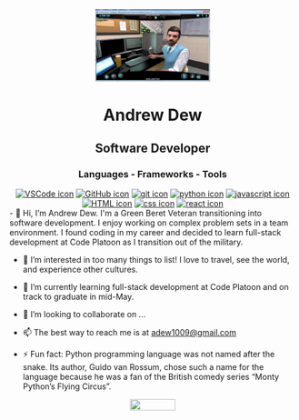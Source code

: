 <div align="center">
    <img><img src="https://github.com/Adew1009/Adew1009/blob/main/cyber-awareness-challenge.jpg" height=20% width=40%
    <d / iv>
        
  # Andrew Dew
  ## Software Developer
  ### Languages - Frameworks - Tools
  </div>
  <div align="center">
      <a title="VS Code" href="https://code.visualstudio.com" target="blank"><img height="55" width="55"
              src="https://skillicons.dev/icons?i=vscode" alt="VSCode icon" /></a>
      <a title="GitHub" href="https://github.com" target="blank"><img height="55" width="55"
              src="https://skillicons.dev/icons?i=github" alt="GitHub icon" /></a>
      <a title="Git" href="https://git-scm.com" target="blank"><img height="55" width="55"
              src="https://skillicons.dev/icons?i=git" alt="git icon" /></a>
      <a title="Python" href="https://docs.python.org/3/" target="blank"><img height="55" width="55"
              src="https://skillicons.dev/icons?i=python" alt="python icon" /></a>
      <a title="JavaScript" href="https://developer.mozilla.org/en-US/docs/Web/JavaScript" target="blank"><img height="55"
              width="55" src="https://skillicons.dev/icons?i=javascript" alt="javascript icon" /></a>
      <a title="HTML" href="https://developer.mozilla.org/en-US/docs/Web/HTML" target="blank"><img height="55" width="55"
              src="https://skillicons.dev/icons?i=html" alt="HTML icon" /></a>
      <a title="CSS" href="https://developer.mozilla.org/en-US/docs/Web/CSS" target="blank"><img height="55" width="55"
              src="https://skillicons.dev/icons?i=css" alt="css icon" /></a>
      <a title="React" href="https://react.dev" target="blank"><img height="55" width="55"
              src="https://skillicons.dev/icons?i=react" alt="react icon" /></a>
  </div>
- 👋 Hi, I’m Andrew Dew.  I'm a Green Beret Veteran transitioning into software development. I enjoy working on complex problem sets in a team environment.  I found coding in my career and decided to learn full-stack development at Code Platoon as I transition out of the military. 

- 👀 I’m interested in too many things to list! I love to travel, see the world, and experience other cultures.
  
- 🌱 I’m currently learning full-stack development at Code Platoon and on track to graduate in mid-May.
  
- 💞️ I’m looking to collaborate on ...
  
- 📫 The best way to reach me is at adew1009@gmail.com

- ⚡ Fun fact: Python programming language was not named after the snake. Its author, Guido van Rossum, chose such a name for the language because he was a fan of the British comedy series “Monty Python’s Flying Circus”.
<div align="center">
    <img><img src="[https://github.com/Adew1009/Adew1009/blob/main/monty python.jpg](https://github.com/Adew1009/Adew1009/blob/main/monty%20python.jpeg)" height=20% width=40%
    <d / iv>
<!---
Adew1009/Adew1009 is a ✨ special ✨ repository because its `README.md` (this file) appears on your GitHub profile.
You can click the Preview link to take a look at your changes.
--->
